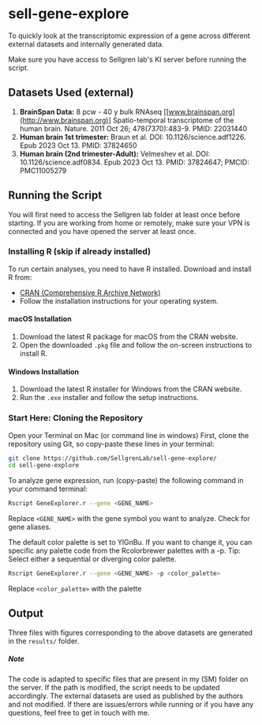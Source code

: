 # sell-gene-explore

To quickly look at the transcriptomic expression of a gene across different external datasets and internally generated data.

Make sure you have access to Sellgren lab's KI server before running the script.

## Datasets Used (external)

1. **BrainSpan Data:** 8 pcw - 40 y bulk RNAseq [[www.brainspan.org](http://www.brainspan.org)] Spatio-temporal transcriptome of the human brain. Nature. 2011 Oct 26; 478(7370):483-9. PMID: 22031440
2. **Human brain 1st trimester:** Braun et al. DOI: 10.1126/science.adf1226. Epub 2023 Oct 13. PMID: 37824650
3. **Human brain (2nd trimester-Adult):** Velmeshev et al. DOI: 10.1126/science.adf0834. Epub 2023 Oct 13. PMID: 37824647; PMCID: PMC11005279

## Running the Script
You will first need to access the Sellgren lab folder at least once before starting. If you are working from home or remotely, make sure your VPN is connected and you have opened the server at least once. 

### Installing R (skip if already installed)
To run certain analyses, you need to have R installed. Download and install R from:
- [CRAN (Comprehensive R Archive Network)](https://cran.r-project.org/)
- Follow the installation instructions for your operating system.

#### macOS Installation
1. Download the latest R package for macOS from the CRAN website.
2. Open the downloaded `.pkg` file and follow the on-screen instructions to install R.

#### Windows Installation
1. Download the latest R installer for Windows from the CRAN website.
2. Run the `.exe` installer and follow the setup instructions.


### Start Here: Cloning the Repository
Open your Terminal on Mac (or command line in windows)
First, clone the repository using Git, so copy-paste these lines in your terminal:
```bash
git clone https://github.com/SellgrenLab/sell-gene-explore/
cd sell-gene-explore
```

To analyze gene expression, run (copy-paste) the following command in your command terminal:

```bash
Rscript GeneExplorer.r --gene <GENE_NAME> 
```
Replace ```<GENE_NAME>``` with the gene symbol you want to analyze. Check for gene aliases. 

The default color palette is set to YlGnBu. If you want to change it, you can specific any palette code from the Rcolorbrewer palettes with a -p. Tip: Select either a sequential or diverging color palette. 

```bash
Rscript GeneExplorer.r --gene <GENE_NAME> -p <color_palette>
```
Replace ```<color_palette>``` with the palette

## Output

Three files with figures corresponding to the above datasets are generated in the ```results/``` folder.



##### Note 
The code is adapted to specific files that are present in my (SM) folder on the server. If the path is modified, the script needs to be updated accordingly. The external datasets are used as published by the authors and not modified. If there are issues/errors while running or if you have any questions, feel free to get in touch with me. 





